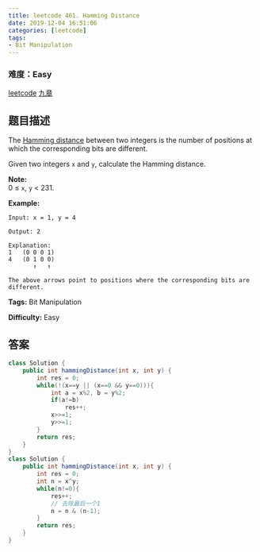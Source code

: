 ```yaml
---
title: leetcode 461. Hamming Distance
date: 2019-12-04 16:51:06
categories: [leetcode]
tags:
- Bit Manipulation
---
```

### 难度：Easy

<a href="https://leetcode.com/problems/hamming-distance/">leetcode</a>
<a href="https://www.jiuzhang.com/solution/hamming-distance/">九章</a>
## 题目描述
The [Hamming distance](https://en.wikipedia.org/wiki/Hamming_distance) between
two integers is the number of positions at which the corresponding bits are
different.

Given two integers `x` and `y`, calculate the Hamming distance.

**Note:**  
0 ≤ `x`, `y` < 231.

**Example:**
        
    Input: x = 1, y = 4
    
    Output: 2
    
    Explanation:
    1   (0 0 0 1)
    4   (0 1 0 0)
           ↑   ↑
    
    The above arrows point to positions where the corresponding bits are different.
    


**Tags:** Bit Manipulation

**Difficulty:** Easy
## 答案
<!--more-->
```java
class Solution {
    public int hammingDistance(int x, int y) {
        int res = 0;
        while(!(x==y || (x==0 && y==0))){
            int a = x%2, b = y%2;
            if(a!=b)
                res++;
            x>>=1;
            y>>=1;
        }
        return res;
    }
}
class Solution {
    public int hammingDistance(int x, int y) {
        int res = 0;
        int n = x^y;
        while(n!=0){
            res++;
            // 去除最后一个1
            n = n & (n-1);
        }
        return res;
    }
}
```
